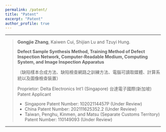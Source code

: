 ```yaml
---
permalink: /patent/
title: "Patent"
excerpt: "Patent"
author_profile: true
---
```



------

> **Gongjie Zhang**, Kaiwen Cui, Shijian Lu and Tzuyi Hung. 
>   
> **Defect Sample Synthesis Method, Training Method of Defect Inspection Network, Computer-Readable Medium, Computing System, and Image Inspection Apparatus**
>  
>（缺陷樣本合成方法、缺陷檢查網路之訓練方法、電腦可讀取媒體、計算系統以及圖像檢查裝置）
>  
> Proprietor: Delta Electronics Int’l (Singapore) 台達電子國際(新加坡)
> Patent Applicant
> * Singapore Patent Number: 10202114457P (Under Review)
> * China Patent Number: 202111625352.2 (Under Review)
> * Taiwan, Penghu, Kinmen, and Matsu (Separate Customs Territory) Patent Number: 110149093 (Under Review)

------





